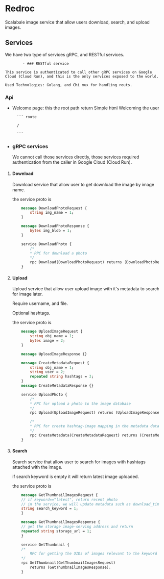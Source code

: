# Redroc

Scalabale image service that allow users download, search, and upload images.

## Services

We have two type of services gRPC, and RESTful services.

            - ### RESTful service

    This service is authenticated to call other gRPC services on Google Cloud (Cloud Run), and this is the only services exposed to the world.

    Used Technologies: Golang, and Chi mux for handling routs.

### Api

- Welcome page: this the root path return Simple html Welcoming the user

        ``` route

        /

        ```


- ### gRPC services

    We cannot call those services directly, those services required authentication from the caller in Google Cloud (Cloud Run).

1. #### Download

    Download service that allow user to get download the image by image name.

    the service proto is

    ```proto
        message DownloadPhotoRequest {
            string img_name = 1;
        }

        message DownloadPhotoResponse {
            bytes img_blob = 1;
        }

        service DownloadPhoto {
            /*
            * RPC for download a photo
            */
            rpc Download(DownloadPhotoRequest) returns (DownloadPhotoResponse);
        }
    ```

2. #### Upload

    Upload service that allow user upload image with it's metadata to search for image later.

    Require username, and file.

    Optional hashtags.

    the service proto is

    ```proto
        message UploadImageRequest {
            string obj_name = 1;
            bytes image = 2;
        }

        message UploadImageResponse {}

        message CreateMetadataRequest {
            string obj_name = 1;
            string user = 2;
            repeated string hashtags = 3;
        }
        message CreateMetadataResponse {}

        service UploadPhoto {
            /*
            * RPC for upload a photo to the image database
            */
            rpc Upload(UploadImageRequest) returns (UploadImageResponse);

            /*
            * RPC for create hashtag-image mapping in the metadata database
            */
            rpc CreateMetadata(CreateMetadataRequest) returns (CreateMetadataResponse);
        }

    ```

3. #### Search

    Search service that allow user to search for images with hashtags attached with the image.

    if search keyword is empty it will return latest image uploaded.

    the service proto is

    ```proto
        message GetThumbnailImagesRequest {
        // if keyword=="latest", return recent photo
        // in the service, we will update metadata such as download_times accordingly
        string search_keyword = 1;
        }

        message GetThumbnailImagesResponse {
        // get the storage image-serving address and return
        repeated string storage_url = 1;
        }

        service GetThumbnail {
        /*
            RPC for getting the UIDs of images relevant to the keyword
        */
        rpc GetThumbnail(GetThumbnailImagesRequest)
            returns (GetThumbnailImagesResponse);
        }
    ```
